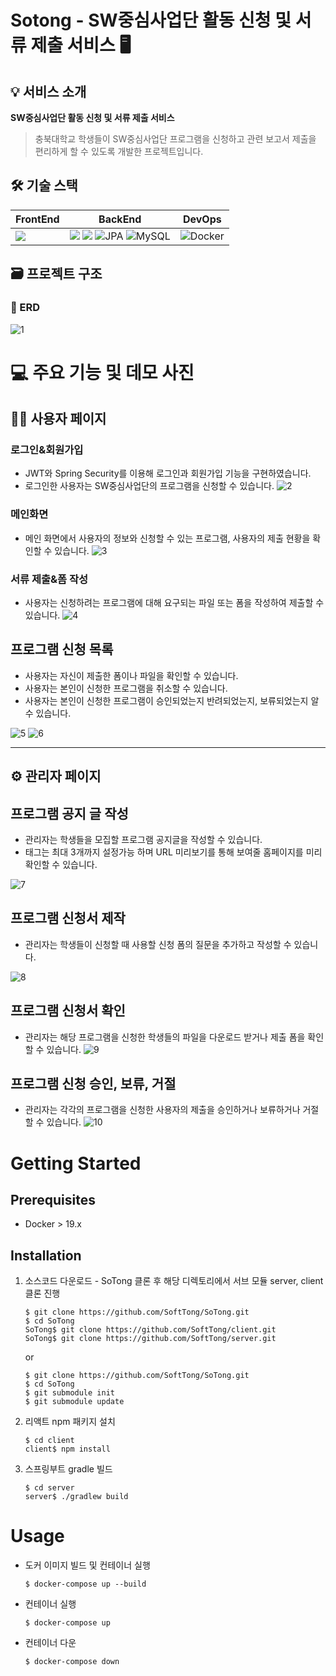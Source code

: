 # Sotong - ****SW중심사업단 활동 신청 및 서류 제출 서비스**** 🖥


## 💡 서비스 소개

****SW중심사업단 활동 신청 및 서류 제출 서비스**** 

> 충북대학교 학생들이 SW중심사업단 프로그램을 신청하고 관련 보고서 제출을 편리하게 할 수 있도록 개발한 프로젝트입니다.
> 

## 🛠️ 기술 스택
| FrontEnd | BackEnd | DevOps |
| --- | --- | --- |
|<img src="https://img.shields.io/badge/react-61DAFB?style=for-the-badge&logo=react&logoColor=black">|<img src="https://img.shields.io/badge/java-007396?style=for-the-badge&logo=java&logoColor=white"> <img src="https://img.shields.io/badge/springboot-6DB33F?style=for-the-badge&logo=springboot&logoColor=white"> ![JPA](https://img.shields.io/badge/jpa-6DA55F.svg?style=for-the-badge&logo=springdatajpa&logoColor=white) ![MySQL](https://img.shields.io/badge/mysql-%230769AD.svg?style=for-the-badge&logo=mysql&logoColor=white) | ![Docker](https://img.shields.io/badge/docker-%23007ACC.svg?style=for-the-badge&logo=docker&logoColor=white)

## 🗃️ 프로젝트 구조

### 🔗 ERD
![1](https://user-images.githubusercontent.com/57143818/190411772-f1d570a3-09b2-4c18-a689-8ec26dcf258f.png)


# 💻 주요 기능 및 데모 사진

## 👩🏻 사용자 페이지

### 로그인&회원가입

- JWT와 Spring Security를 이용해 로그인과 회원가입 기능을 구현하였습니다.
- 로그인한 사용자는 SW중심사업단의 프로그램을 신청할 수 있습니다.
![2](https://user-images.githubusercontent.com/57143818/190411785-23e9ab1e-6d6c-4857-bc03-2f26a7d64af9.png)


### 메인화면

- 메인 화면에서 사용자의 정보와 신청할 수 있는 프로그램, 사용자의 제출 현황을 확인할 수 있습니다.
![3](https://user-images.githubusercontent.com/57143818/190411802-d9472ba9-8475-491a-848b-3c1a016e8eab.png)


### 서류 제출&폼 작성

- 사용자는 신청하려는 프로그램에 대해 요구되는 파일 또는 폼을 작성하여 제출할 수 있습니다.
![4](https://user-images.githubusercontent.com/57143818/190411823-30d6728e-87ba-4ac7-a4a0-3b562d2c1c2b.png)


## 프로그램 신청 목록

- 사용자는 자신이 제출한 폼이나 파일을 확인할 수 있습니다.
- 사용자는 본인이 신청한 프로그램을 취소할 수 있습니다.
- 사용자는 본인이 신청한 프로그램이 승인되었는지 반려되었는지, 보류되었는지 알 수 있습니다.

![5](https://user-images.githubusercontent.com/57143818/190411851-01e3f80c-29af-40d0-9110-6713bc7fe024.png)
![6](https://user-images.githubusercontent.com/57143818/190411859-ee5130e5-4f26-4cb1-abde-9e590d4d2781.png)


---

## ⚙ 관리자 페이지

## 프로그램 공지 글 작성

- 관리자는 학생들을 모집할 프로그램 공지글을 작성할 수 있습니다.
- 태그는 최대 3개까지 설정가능 하며 URL 미리보기를 통해 보여줄 홈페이지를 미리 확인할 수 있습니다.

![7](https://user-images.githubusercontent.com/57143818/190411869-7ef035b4-e920-41c8-ad13-e1091147476d.png)

## 프로그램 신청서 제작

- 관리자는 학생들이 신청할 때 사용할 신청 폼의 질문을 추가하고 작성할 수 있습니다.

![8](https://user-images.githubusercontent.com/57143818/190411881-e12d3e67-6b71-44bd-8ce5-846ab8f96eb7.png)

## 프로그램 신청서 확인

- 관리자는 해당 프로그램을 신청한 학생들의 파일을 다운로드 받거나 제출 폼을 확인할 수 있습니다.
![9](https://user-images.githubusercontent.com/57143818/190411894-64b5be89-d8e7-474c-a524-d8c781188cfa.png)


## 프로그램 신청 승인, 보류, 거절

- 관리자는 각각의 프로그램을 신청한 사용자의 제출을 승인하거나 보류하거나 거절할 수 있습니다.
![10](https://user-images.githubusercontent.com/57143818/190411905-bab61a7c-c985-49a9-b213-1a06c4cc02e8.png)



# Getting Started

## Prerequisites
- Docker > 19.x

## Installation
1. 소스코드 다운로드 - SoTong 클론 후 해당 디렉토리에서 서브 모듈 server, client 클론 진행
    ```shell
    $ git clone https://github.com/SoftTong/SoTong.git
    $ cd SoTong
    SoTong$ git clone https://github.com/SoftTong/client.git
    SoTong$ git clone https://github.com/SoftTong/server.git
    ```
    or
    ```shell
    $ git clone https://github.com/SoftTong/SoTong.git
    $ cd SoTong
    $ git submodule init
    $ git submodule update
    ```
    
2. 리액트 npm 패키지 설치
    ```shell
    $ cd client
    client$ npm install
    ```
3. 스프링부트 gradle 빌드
    ```shell
    $ cd server
    server$ ./gradlew build
    ```
# Usage
- 도커 이미지 빌드 및 컨테이너 실행
    ```shell
    $ docker-compose up --build
    ```
- 컨테이너 실행
    ```shell
    $ docker-compose up
    ```
- 컨테이너 다운
    ```shell
    $ docker-compose down
    ```
